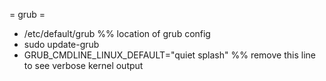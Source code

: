 = grub =
* /etc/default/grub
%% location of grub config
* sudo update-grub
* GRUB_CMDLINE_LINUX_DEFAULT="quiet splash"
%% remove this line to see verbose kernel output
